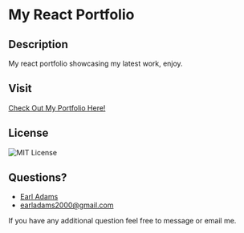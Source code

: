 # My React Portfolio

## Description
My react portfolio showcasing my latest work, enjoy.

## Visit
[Check Out My Portfolio Here!](https://eadams-react-portfolio.herokuapp.com/)

## License
![MIT License](https://img.shields.io/badge/license-MIT-green)

## Questions?
* [Earl Adams](https://github.com/Bballplayer33)
* earladams2000@gmail.com
        
 If you have any additional question feel free to message or email me.